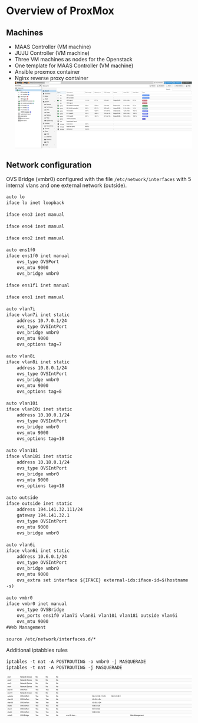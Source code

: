 # Overview of ProxMox

## Machines
- MAAS Controller (VM machine)
- JUJU Controller (VM machine)
- Three VM machines as nodes for the Openstack
- One template for MAAS Controller (VM machine)
- Ansible proxmox container
- Nginx reverse proxy container
![](/scripts/images/pmx.png)
## Network configuration
OVS Bridge (vmbr0) configured with the file ```/etc/network/interfaces``` with 5 internal vlans and one external network (outside).
```
auto lo
iface lo inet loopback

iface eno3 inet manual

iface eno4 inet manual

iface eno2 inet manual

auto ens1f0
iface ens1f0 inet manual
	ovs_type OVSPort
	ovs_mtu 9000
	ovs_bridge vmbr0

iface ens1f1 inet manual

iface eno1 inet manual

auto vlan7i
iface vlan7i inet static
	address 10.7.0.1/24
	ovs_type OVSIntPort
	ovs_bridge vmbr0
	ovs_mtu 9000
	ovs_options tag=7

auto vlan8i
iface vlan8i inet static
	address 10.8.0.1/24
	ovs_type OVSIntPort
	ovs_bridge vmbr0
	ovs_mtu 9000
	ovs_options tag=8

auto vlan10i
iface vlan10i inet static
	address 10.10.0.1/24
	ovs_type OVSIntPort
	ovs_bridge vmbr0
	ovs_mtu 9000
	ovs_options tag=10

auto vlan18i
iface vlan18i inet static
	address 10.18.0.1/24
	ovs_type OVSIntPort
	ovs_bridge vmbr0
	ovs_mtu 9000
	ovs_options tag=18

auto outside
iface outside inet static
	address 194.141.32.111/24
	gateway 194.141.32.1
	ovs_type OVSIntPort
	ovs_mtu 9000
	ovs_bridge vmbr0

auto vlan6i
iface vlan6i inet static
	address 10.6.0.1/24
	ovs_type OVSIntPort
	ovs_bridge vmbr0
	ovs_mtu 9000
	ovs_extra set interface ${IFACE} external-ids:iface-id=$(hostname -s)

auto vmbr0
iface vmbr0 inet manual
	ovs_type OVSBridge
	ovs_ports ens1f0 vlan7i vlan8i vlan10i vlan18i outside vlan6i
	ovs_mtu 9000
#Web Management

source /etc/network/interfaces.d/*
```
Additional iptabbles rules
```
iptables -t nat -A POSTROUTING -o vmbr0 -j MASQUERADE
iptables -t nat -A POSTROUTING -j MASQUERADE
```

![](/scripts/images/pmx_network.png)
